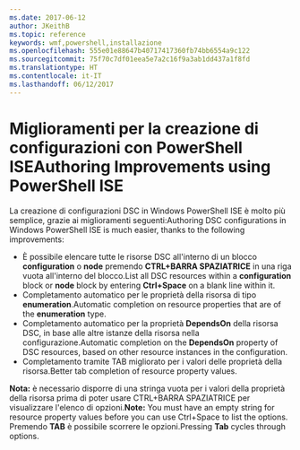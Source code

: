 ```yaml
---
ms.date: 2017-06-12
author: JKeithB
ms.topic: reference
keywords: wmf,powershell,installazione
ms.openlocfilehash: 555e01e88647b40717417360fb74bb6554a9c122
ms.sourcegitcommit: 75f70c7df01eea5e7a2c16f9a3ab1dd437a1f8fd
ms.translationtype: HT
ms.contentlocale: it-IT
ms.lasthandoff: 06/12/2017
---
```

# <a name="authoring-improvements-using-powershell-ise"></a><span data-ttu-id="f2265-102">Miglioramenti per la creazione di configurazioni con PowerShell ISE</span><span class="sxs-lookup"><span data-stu-id="f2265-102">Authoring Improvements using PowerShell ISE</span></span>

<span data-ttu-id="f2265-103">La creazione di configurazioni DSC in Windows PowerShell ISE è molto più semplice, grazie ai miglioramenti seguenti:</span><span class="sxs-lookup"><span data-stu-id="f2265-103">Authoring DSC configurations in Windows PowerShell ISE is much easier, thanks to the following improvements:</span></span>

- <span data-ttu-id="f2265-104">È possibile elencare tutte le risorse DSC all'interno di un blocco **configuration** o **node** premendo **CTRL+BARRA SPAZIATRICE** in una riga vuota all'interno del blocco.</span><span class="sxs-lookup"><span data-stu-id="f2265-104">List all DSC resources within a **configuration** block or **node** block by entering **Ctrl+Space** on a blank line within it.</span></span>
- <span data-ttu-id="f2265-105">Completamento automatico per le proprietà della risorsa di tipo **enumeration**.</span><span class="sxs-lookup"><span data-stu-id="f2265-105">Automatic completion on resource properties that are of the **enumeration** type.</span></span>
- <span data-ttu-id="f2265-106">Completamento automatico per la proprietà **DependsOn** della risorsa DSC, in base alle altre istanze della risorsa nella configurazione.</span><span class="sxs-lookup"><span data-stu-id="f2265-106">Automatic completion on the **DependsOn** property of DSC resources, based on other resource instances in the configuration.</span></span>
- <span data-ttu-id="f2265-107">Completamento tramite TAB migliorato per i valori delle proprietà della risorsa.</span><span class="sxs-lookup"><span data-stu-id="f2265-107">Better tab completion of resource property values.</span></span>

<span data-ttu-id="f2265-108">**Nota:** è necessario disporre di una stringa vuota per i valori della proprietà della risorsa prima di poter usare CTRL+BARRA SPAZIATRICE per visualizzare l'elenco di opzioni.</span><span class="sxs-lookup"><span data-stu-id="f2265-108">**Note:** You must have an empty string for resource property values before you can use Ctrl+Space to list the options.</span></span> <span data-ttu-id="f2265-109">Premendo **TAB** è possibile scorrere le opzioni.</span><span class="sxs-lookup"><span data-stu-id="f2265-109">Pressing **Tab** cycles through options.</span></span>

